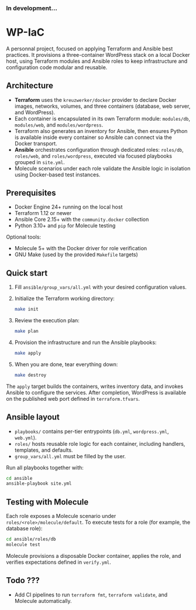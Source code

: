 ### In development...

# WP-IaC

A personnal project, focused on applying Terraform and Ansible best practices. It provisions a three-container WordPress stack on a local Docker host, using Terraform modules and Ansible roles to keep infrastructure and configuration code modular and reusable.

## Architecture

- **Terraform** uses the `kreuzwerker/docker` provider to declare Docker images, networks, volumes, and three containers (database, web server, and WordPress).
- Each container is encapsulated in its own Terraform module: `modules/db`, `modules/web`, and `modules/wordpress`.
- Terraform also generates an inventory for Ansible, then ensures Python is available inside every container so Ansible can connect via the Docker transport.
- **Ansible** orchestrates configuration through dedicated roles: `roles/db`, `roles/web`, and `roles/wordpress`, executed via focused playbooks grouped in `site.yml`.
- Molecule scenarios under each role validate the Ansible logic in isolation using Docker-based test instances.

## Prerequisites

- Docker Engine 24+ running on the local host
- Terraform 1.12 or newer
- Ansible Core 2.15+ with the `community.docker` collection
- Python 3.10+ and `pip` for Molecule testing

Optional tools:

- Molecule 5+ with the Docker driver for role verification
- GNU Make (used by the provided `Makefile` targets)

## Quick start

1. Fill `ansible/group_vars/all.yml` with your desired configuration values.

2. Initialize the Terraform working directory:
   ```bash
   make init
   ```
3. Review the execution plan:
   ```bash
   make plan
   ```
4. Provision the infrastructure and run the Ansible playbooks:
   ```bash
   make apply
   ```
5. When you are done, tear everything down:
   ```bash
   make destroy
   ```

The `apply` target builds the containers, writes inventory data, and invokes Ansible to configure the services. After completion, WordPress is available on the published web port defined in `terraform.tfvars`.

## Ansible layout

- `playbooks/` contains per-tier entrypoints (`db.yml`, `wordpress.yml`, `web.yml`).
- `roles/` hosts reusable role logic for each container, including handlers, templates, and defaults.
- `group_vars/all.yml` must be filled by the user.

Run all playbooks together with:

```bash
cd ansible
ansible-playbook site.yml
```

## Testing with Molecule

Each role exposes a Molecule scenario under `roles/<role>/molecule/default`. To execute tests for a role (for example, the database role):

```bash
cd ansible/roles/db
molecule test
```

Molecule provisions a disposable Docker container, applies the role, and verifies expectations defined in `verify.yml`.

## Todo ???

- Add CI pipelines to run `terraform fmt`, `terraform validate`, and Molecule automatically.

